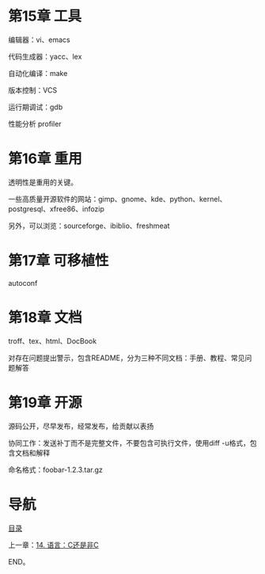 # 第15章 工具

编辑器：vi、emacs

代码生成器：yacc、lex

自动化编译：make

版本控制：VCS

运行期调试：gdb

性能分析 profiler

# 第16章 重用

透明性是重用的关键。

一些高质量开源软件的网站：gimp、gnome、kde、python、kernel、postgresql、xfree86、infozip

另外，可以浏览：sourceforge、ibiblio、freshmeat

# 第17章 可移植性

autoconf

# 第18章 文档

troff、tex、html、DocBook

对存在问题提出警示，包含README，分为三种不同文档：手册、教程、常见问题解答

# 第19章 开源

源码公开，尽早发布，经常发布，给贡献以表扬

协同工作：发送补丁而不是完整文件，不要包含可执行文件，使用diff -u格式，包含文档和解释

命名格式：foobar-1.2.3.tar.gz

# 导航

[目录](README.md)

上一章：[14. 语言：C还是非C](14. 语言：C还是非C.md)

END。

